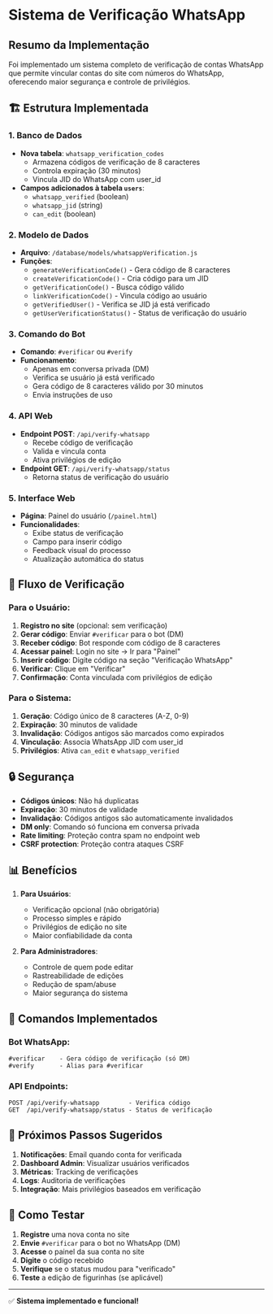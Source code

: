 # Sistema de Verificação WhatsApp

## Resumo da Implementação

Foi implementado um sistema completo de verificação de contas WhatsApp que permite vincular contas do site com números do WhatsApp, oferecendo maior segurança e controle de privilégios.

## 🏗️ Estrutura Implementada

### 1. **Banco de Dados**
- **Nova tabela**: `whatsapp_verification_codes`
  - Armazena códigos de verificação de 8 caracteres
  - Controla expiração (30 minutos)
  - Vincula JID do WhatsApp com user_id
- **Campos adicionados à tabela `users`**:
  - `whatsapp_verified` (boolean)
  - `whatsapp_jid` (string)
  - `can_edit` (boolean)

### 2. **Modelo de Dados**
- **Arquivo**: `/database/models/whatsappVerification.js`
- **Funções**:
  - `generateVerificationCode()` - Gera código de 8 caracteres
  - `createVerificationCode()` - Cria código para um JID
  - `getVerificationCode()` - Busca código válido
  - `linkVerificationCode()` - Vincula código ao usuário
  - `getVerifiedUser()` - Verifica se JID já está verificado
  - `getUserVerificationStatus()` - Status de verificação do usuário

### 3. **Comando do Bot**
- **Comando**: `#verificar` ou `#verify`
- **Funcionamento**:
  - Apenas em conversa privada (DM)
  - Verifica se usuário já está verificado
  - Gera código de 8 caracteres válido por 30 minutos
  - Envia instruções de uso

### 4. **API Web**
- **Endpoint POST**: `/api/verify-whatsapp`
  - Recebe código de verificação
  - Valida e vincula conta
  - Ativa privilégios de edição
- **Endpoint GET**: `/api/verify-whatsapp/status`
  - Retorna status de verificação do usuário

### 5. **Interface Web**
- **Página**: Painel do usuário (`/painel.html`)
- **Funcionalidades**:
  - Exibe status de verificação
  - Campo para inserir código
  - Feedback visual do processo
  - Atualização automática do status

## 🔄 Fluxo de Verificação

### Para o Usuário:

1. **Registro no site** (opcional: sem verificação)
2. **Gerar código**: Enviar `#verificar` para o bot (DM)
3. **Receber código**: Bot responde com código de 8 caracteres
4. **Acessar painel**: Login no site → Ir para "Painel"
5. **Inserir código**: Digite código na seção "Verificação WhatsApp"
6. **Verificar**: Clique em "Verificar"
7. **Confirmação**: Conta vinculada com privilégios de edição

### Para o Sistema:

1. **Geração**: Código único de 8 caracteres (A-Z, 0-9)
2. **Expiração**: 30 minutos de validade
3. **Invalidação**: Códigos antigos são marcados como expirados
4. **Vinculação**: Associa WhatsApp JID com user_id
5. **Privilégios**: Ativa `can_edit` e `whatsapp_verified`

## 🔒 Segurança

- **Códigos únicos**: Não há duplicatas
- **Expiração**: 30 minutos de validade
- **Invalidação**: Códigos antigos são automaticamente invalidados
- **DM only**: Comando só funciona em conversa privada
- **Rate limiting**: Proteção contra spam no endpoint web
- **CSRF protection**: Proteção contra ataques CSRF

## 📊 Benefícios

1. **Para Usuários**:
   - Verificação opcional (não obrigatória)
   - Processo simples e rápido
   - Privilégios de edição no site
   - Maior confiabilidade da conta

2. **Para Administradores**:
   - Controle de quem pode editar
   - Rastreabilidade de edições
   - Redução de spam/abuse
   - Maior segurança do sistema

## 🔧 Comandos Implementados

### Bot WhatsApp:
```
#verificar    - Gera código de verificação (só DM)
#verify       - Alias para #verificar
```

### API Endpoints:
```
POST /api/verify-whatsapp        - Verifica código
GET  /api/verify-whatsapp/status - Status de verificação
```

## 📝 Próximos Passos Sugeridos

1. **Notificações**: Email quando conta for verificada
2. **Dashboard Admin**: Visualizar usuários verificados
3. **Métricas**: Tracking de verificações
4. **Logs**: Auditoria de verificações
5. **Integração**: Mais privilégios baseados em verificação

## 🚀 Como Testar

1. **Registre** uma nova conta no site
2. **Envie** `#verificar` para o bot no WhatsApp (DM)
3. **Acesse** o painel da sua conta no site
4. **Digite** o código recebido
5. **Verifique** se o status mudou para "verificado"
6. **Teste** a edição de figurinhas (se aplicável)

---

✅ **Sistema implementado e funcional!**
